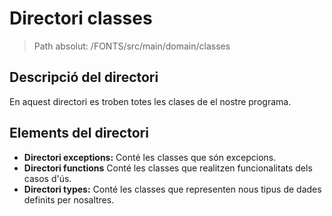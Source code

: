 # Directori classes

> Path absolut: /FONTS/src/main/domain/classes

## Descripció del directori
En aquest directori es troben totes les clases de el nostre programa.

## Elements del directori

- **Directori exceptions:**
Conté les classes que són excepcions.
- **Directori functions**
Conté les classes que realitzen funcionalitats dels casos d'ús.
- **Directori types:**
Conté les classes que representen nous tipus de dades definits per nosaltres.
